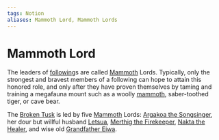 ```yaml
---
tags: Notion
aliases: Mammoth Lord, Mammoth Lords
---
```

# Mammoth Lord
The leaders of [following](following)s are called [Mammoth](Mammoth) Lords. Typically, only the strongest and bravest members of a following can hope to attain this honored role, and only after they have proven themselves by taming and training a megafauna mount such as a woolly [mammoth](mammoth), saber-toothed tiger, or cave bear.

The [Broken Tusk](Broken-Tusk) is led by five [Mammoth](Mammoth) Lords: [Argakoa the Songsinger](Argakoa-the-Songsinger), her dour but willful husband [Letsua](Letsua), [Merthig the Firekeeper](Merthig-the-Firekeeper), [Nakta the Healer](Nakta-the-Healer), and wise old [Grandfather Eiwa](Grandfather-Eiwa).